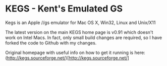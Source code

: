 KEGS - Kent's Emulated GS
=========================

Kegs is an Apple //gs emulator for Mac OS X, Win32, Linux and Unix/X11

The latest version on the main KEGS home page is v0.91 which doesn't work on Intel Macs. In fact, only
small build changes are required, so I have forked the code to Github with my changes.

Original homepage with useful info on how to get it running is here: (http://kegs.sourceforge.net/)[http://kegs.sourceforge.net/]

